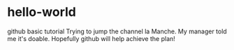 # hello-world
github basic tutorial
Trying to jump the channel la Manche.
My manager told me it's doable. Hopefully github will help achieve the plan! 
